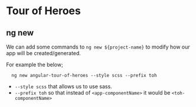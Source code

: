 # Tour of Heroes

## ng new

We can add some commands to `ng new ${project-name}` to modify how our app will be created/generated.

For example the below;

```
  ng new angular-tour-of-heroes --style scss --prefix toh
```

- `--style scss` that allows us to use sass.
- `--prefix toh` so that instead of `<app-componentName>` it would be `<toh-componentName>`

